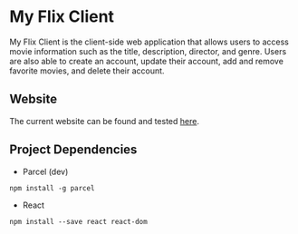 # My Flix Client

My Flix Client is the client-side web application that allows users to access movie information such as the title, description, director, and genre. Users are also able to create an account, update their account, add and remove favorite movies, and delete their account.

## Website

The current website can be found and tested [here](http://localhost:1234/).

## Project Dependencies

- Parcel (dev)

```
npm install -g parcel
```

- React

```
npm install --save react react-dom
```
